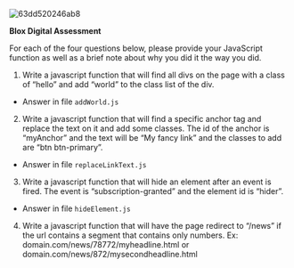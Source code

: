 ![63dd520246ab8](https://github.com/rixiobarrios/blox-digital-assessment/assets/55994508/8d0d5da0-503a-431c-981e-2536d8624e7c)


**Blox Digital Assessment**

For each of the four questions below, please provide your JavaScript function as well as a brief note about why you did it the way you did.

1. Write a javascript function that will find all divs on the page with a class of “hello” and add “world” to the class list of the div.
- Answer in file ```addWorld.js```

2. Write a javascript function that will find a specific anchor tag and replace the text on it and add some classes. The id of the anchor is “myAnchor” and the text will be “My fancy link” and the classes to add are “btn btn-primary”.
- Answer in file ```replaceLinkText.js```

3. Write a javascript function that will hide an element after an event is fired. The event is “subscription-granted” and the element id is “hider”.
- Answer in file ```hideElement.js```

4. Write a javascript function that will have the page redirect to “/news” if the url contains a segment that contains only numbers.
Ex: domain.com/news/78772/myheadline.html or
      domain.com/news/872/mysecondheadline.html
